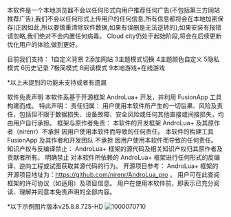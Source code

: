 本软件是一个本地浏览器不会以任何形式向用户推荐任何广告(不包括第三方网站推荐广告),我们不会以任何形式上传用户的任何信息,所有信息都将会在本地加密保存(正因如此,所以要慎重清除软件数据,如果有误删是无法逆转的),如果安装有报错请忽略,我们绝对不会内置任何病毒。
Cloud city仍处于起始阶段,将会在后续更新优化用户的体验,做到更好。

目前我们支持：
1自定义背景
2添加网站
3主题模式切换
4主题颜色自定义
5隐私模式
6历史记录
7极简模式
8阅读模式
9本地游戏+在线游戏

*以上未提到的功能未支持或者有遗漏



软件免责声明 
本软件系基于开源框架 AndroLua+ 开发，并利用 FusionApp 工具构建而成。 
特此声明： 
责任归属： 
用户使用本软件所产生的一切后果、风险及责任，包括但不限于数据损失、设备故障、安全风险或任何其他直接或间接损失，均由用户自行承担。 
框架与原作者免责： 
本软件的开发框架 AndroLua+ 及其原作者（nirenr）不承担 因用户使用本软件而导致的任何责任。 
本软件的构建工具 FusionApp 及其作者和开发团队 不承担 因用户使用本软件而导致的任何责任。 
知识产权与反编译禁止： AndroLua+ 框架的源代码及相关知识产权归其原作者及贡献者所有。 
明确禁止 对本软件所依赖的 AndroLua+ 框架进行任何形式的反编译、逆向工程或试图获取其源代码的行为。
开源项目参考： AndroLua+ 框架的开源项目地址为：https://github.com/nirenr/AndroLua_pro 。
用户可在此查阅框架的许可协议（如适用）及项目信息。 用户在使用本软件前，即表示已充分阅读、理解并同意本免责声明的全部内容。

*以下示例图片版本v25.8.8.725-HD
![1000070710](https://github.com/user-attachments/assets/542a0ee9-6281-43a4-8555-1d181b58797b)
